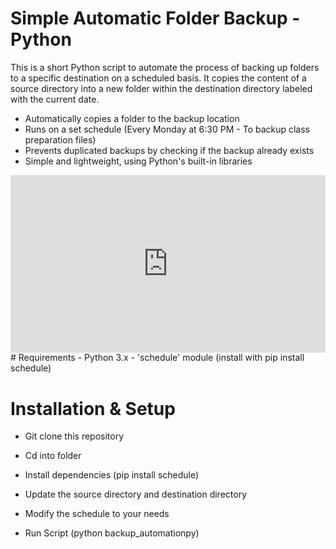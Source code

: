 # Simple Automatic Folder Backup - Python

This is a short Python script to automate the process of backing up folders to a specific destination on a scheduled basis. It copies the content of a source directory into a new folder within the destination directory labeled with the current date.

- Automatically copies a folder to the backup location
- Runs on a set schedule (Every Monday at 6:30 PM - To backup class preparation files)
- Prevents duplicated backups by checking if the backup already exists
- Simple and lightweight, using Python's built-in libraries

<div style="position: relative; padding-bottom: 56.25%; height: 0;"><iframe src="https://www.loom.com/embed/0342fbb37d1446b78fd3d19014171f26?sid=7a421778-96b1-4a4c-83f3-6a55faaf8df0" frameborder="0" webkitallowfullscreen mozallowfullscreen allowfullscreen style="position: absolute; top: 0; left: 0; width: 100%; height: 100%;"></iframe></div>
# Requirements
- Python 3.x
- 'schedule' module (install with pip install schedule)

# Installation & Setup
- Git clone this repository
- Cd into folder
- Install dependencies (pip install schedule)
- Update the source directory and destination directory
- Modify the schedule to your needs

- Run Script (python backup_automationpy)

